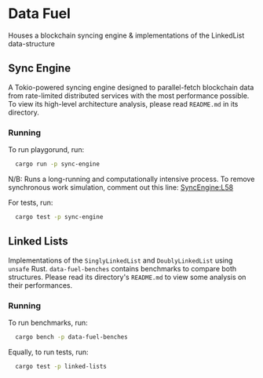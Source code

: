# Data Fuel

Houses a blockchain syncing engine & implementations of the LinkedList data-structure

## Sync Engine

A Tokio-powered syncing engine designed to parallel-fetch blockchain data from rate-limited distributed services with the most performance possible. To view its high-level architecture analysis, please read `README.md` in its directory.

### Running

To run playgorund, run:

```sh
  cargo run -p sync-engine
```

N/B: Runs a long-running and computationally intensive process. To remove synchronous work simulation, comment out this line: [SyncEngine:L58](https://github.com/Jurshsmith/data-fuel/blob/d3f8fb736e63437cba8f2b5fc1b727b3ec278aff/sync-engine/src/lib.rs#L58)

For tests, run:

```sh
  cargo test -p sync-engine
```

## Linked Lists

Implementations of the `SinglyLinkedList` and `DoublyLinkedList` using `unsafe` Rust. `data-fuel-benches` contains benchmarks to compare both structures. Please read its directory's `README.md` to view some analysis on their performances.

### Running

To run benchmarks, run:

```sh
  cargo bench -p data-fuel-benches
```

Equally, to run tests, run:

```sh
  cargo test -p linked-lists
```
